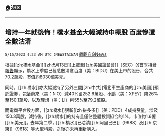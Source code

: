 ###  [:house:返回](README.md)
---


## 增持一年就後悔！橋水基金大幅減持中概股 百度慘遭全數沽清
`5/15/2023 4:23 AM UTC GNEWSTAIWAN` [轉載自GNews](https://gnews.org/articles/1300881)

根據[[zh:橋水基金]][[zh:5月13日]]上載至[[zh:美國證監會]]（SEC）的[首季持倉報告](https://www.sec.gov/edgar/browse/?CIK=1350694)顯示，橋水上季度已經悉數清倉百度（美：BIDU）在美上市的股份，合共70.2萬股，市值約8030萬美元。

  

同時，[[zh:橋水]]亦大幅減持了另外三間[[zh:中共]]電動車生產商的[[zh:美國]]預託證券，包括蔚來（美：NIO）減40%至252.6萬股、小鵬（美：XPEV）降26%至150.1萬股，以及理想（美：LI）削55%至79.2萬股。

  

而電商平台股方面，[[zh:橋水]]狠斬[[zh:拼多多]]（美：PDD）4成持股量，涉及150.3萬股，減持後，[[zh:橋水]]的持有量僅佔整體投資組合的1%，市值約1.6億[[zh:美元]]。去年第二季，[[zh:橋水]]已沽清[[zh:阿里巴巴]]（9988）及[[zh:京東]]（9618）等大型科股，之後亦未再重新購入。
